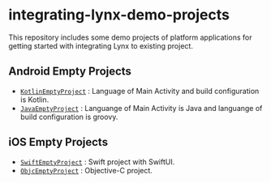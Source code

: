 # integrating-lynx-demo-projects

This repository includes some demo projects of platform applications for getting started with integrating Lynx to existing project.

## Android Empty Projects

- [`KotlinEmptyProject`] : Language of Main Activity and build configuration is Kotlin.
- [`JavaEmptyProject`] : Languange of Main Activity is Java and languange of build configuration is groovy.

## iOS Empty Projects

- [`SwiftEmptyProject`] : Swift project with SwiftUI.
- [`ObjcEmptyProject`] : Objective-C project.

[`JavaEmptyProject`]: ./android/JavaEmptyProject
[`KotlinEmptyProject`]: ./android/KotlinEmptyProject
[`ObjcEmptyProject`]: ./ios/HelloLynxObjc
[`SwiftEmptyProject`]: ./ios/HelloLynxSwift
